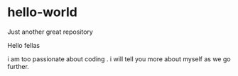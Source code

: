 # hello-world
Just another great repository

Hello fellas 

i am too passionate about coding . i will tell you more about myself as we go further.
